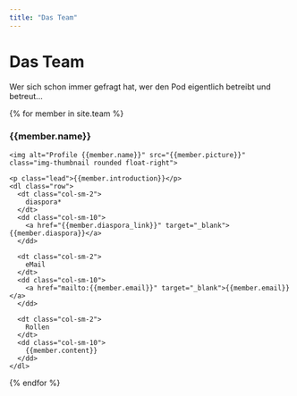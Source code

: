 ```yaml
---
title: "Das Team"
---
```


# Das Team

Wer sich schon immer gefragt hat, wer den Pod eigentlich betreibt und betreut...

{% for member in site.team %}
  <div class="team-member clearfix">
    <h3>{{member.name}}</h3>

    <img alt="Profile {{member.name}}" src="{{member.picture}}" class="img-thumbnail rounded float-right">

    <p class="lead">{{member.introduction}}</p>
    <dl class="row">
      <dt class="col-sm-2">
        diaspora*
      </dt>
      <dd class="col-sm-10">
        <a href="{{member.diaspora_link}}" target="_blank">{{member.diaspora}}</a>
      </dd>

      <dt class="col-sm-2">
        eMail
      </dt>
      <dd class="col-sm-10">
        <a href="mailto:{{member.email}}" target="_blank">{{member.email}}</a>
      </dd>

      <dt class="col-sm-2">
        Rollen
      </dt>
      <dd class="col-sm-10">
        {{member.content}}
      </dd>
    </dl>
  </div>
{% endfor %}
